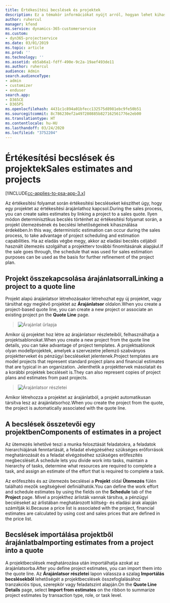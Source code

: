 ```yaml
---
title: Értékesítési becslések és projektek
description: Ez a témakör információkat nyújt arról, hogyan lehet kihasználni az ütemezést és a becsléseket az értékesítési folyamatban.
author: ruhercul
manager: kfend
ms.service: dynamics-365-customerservice
ms.custom:
- dyn365-projectservice
ms.date: 03/01/2019
ms.topic: article
ms.prod: ''
ms.technology: ''
ms.assetid: eb5ab6a1-fdff-490e-9c2a-19aef493de11
ms.author: ruhercul
audience: Admin
search.audienceType:
- admin
- customizer
- enduser
search.app:
- D365CE
- D365PS
ms.openlocfilehash: 4431c1c894a01bfecc132575d8981ebc9fe50b51
ms.sourcegitcommit: 8c786230ef2a497280885b827162561776e2eb00
ms.translationtype: HT
ms.contentlocale: hu-HU
ms.lasthandoff: 03/24/2020
ms.locfileid: "3752204"
---
```

# <a name="sales-estimates-and-projects"></a><span data-ttu-id="d0fd2-103">Értékesítési becslések és projektek</span><span class="sxs-lookup"><span data-stu-id="d0fd2-103">Sales estimates and projects</span></span>

[!INCLUDE[cc-applies-to-psa-app-3.x](../includes/cc-applies-to-psa-app-3x.md)]

<span data-ttu-id="d0fd2-104">Az értékesítési folyamat során értékesítési becsléseket készíthet úgy, hogy egy projektet az értékesítési árajánlathoz kapcsol.</span><span class="sxs-lookup"><span data-stu-id="d0fd2-104">During the sales process, you can create sales estimates by linking a project to a sales quote.</span></span> <span data-ttu-id="d0fd2-105">Ilyen módon determinisztikus becslés történhet az értékesítési folyamat során, a projekt ütemezésének és becslési lehetőségeinek kihasználása érdekében.</span><span class="sxs-lookup"><span data-stu-id="d0fd2-105">In this way, deterministic estimation can occur during the sales process, to take advantage of project scheduling and estimation capabilities.</span></span> <span data-ttu-id="d0fd2-106">Ha az eladás végbe megy, akkor az eladási becslés céljából használt ütemezés szolgálhat a projektterv további finomításának alapjául.</span><span class="sxs-lookup"><span data-stu-id="d0fd2-106">If the sale goes through, the schedule that was used for sales estimation purposes can be used as the basis for further refinement of the project plan.</span></span>

## <a name="linking-a-project-to-a-quote-line"></a><span data-ttu-id="d0fd2-107">Projekt összekapcsolása árajánlatsorral</span><span class="sxs-lookup"><span data-stu-id="d0fd2-107">Linking a project to a quote line</span></span>

<span data-ttu-id="d0fd2-108">Projekt alapú árajánlatsor létrehozásakor létrehozhat egy új projektet, vagy társíthat egy meglévő projektet az **Árajánlatsor** oldalon.</span><span class="sxs-lookup"><span data-stu-id="d0fd2-108">When you create a project-based quote line, you can create a new project or associate an existing project pn the **Quote Line** page.</span></span> 

> ![Árajánlat űrlapja](media/project-8.png)
 
<span data-ttu-id="d0fd2-110">Amikor új projektet hoz létre az árajánlatsor részleteiből, felhasználhatja a projektsablonokat.</span><span class="sxs-lookup"><span data-stu-id="d0fd2-110">When you create a new project from the quote line details, you can take advantage of project templates.</span></span> <span data-ttu-id="d0fd2-111">A projektsablonok olyan modellprojektek, amelyek a szervezetre jellemző szabványos projektterveket és pénzügyi becsléseket jelentenek.</span><span class="sxs-lookup"><span data-stu-id="d0fd2-111">Project templates are model projects that represent standard project plans and financial estimates that are typical in an organization.</span></span> <span data-ttu-id="d0fd2-112">Jelenthetik a projekttervek másolatait és a korábbi projektek becsléseit is.</span><span class="sxs-lookup"><span data-stu-id="d0fd2-112">They can also represent copies of project plans and estimates from past projects.</span></span>

> ![Árajánlatsor részletei](media/project-9.png)
  
<span data-ttu-id="d0fd2-114">Amikor létrehozza a projektet az árajánlatból, a projekt automatikusan társítva lesz az árajánlatsorhoz.</span><span class="sxs-lookup"><span data-stu-id="d0fd2-114">When you create the project from the quote, the project is automatically associated with the quote line.</span></span>

## <a name="components-of-estimates-in-a-project"></a><span data-ttu-id="d0fd2-115">A becslések összetevői egy projektben</span><span class="sxs-lookup"><span data-stu-id="d0fd2-115">Components of estimates in a project</span></span>

<span data-ttu-id="d0fd2-116">Az ütemezés lehetővé teszi a munka felosztását feladatokra, a feladatok hierarchiájának fenntartását, a feladat elvégzéséhez szükséges erőforrások meghatározását és a feladat elvégzéséhez szükséges erőfeszítés megbecslését.</span><span class="sxs-lookup"><span data-stu-id="d0fd2-116">A schedule lets you divide work into tasks, maintain a hierarchy of tasks, determine what resources are required to complete a task, and assign an estimate of the effort that is required to complete a task.</span></span>

<span data-ttu-id="d0fd2-117">Az erőfeszítés és az ütemezés becslései a **Projekt** oldal **Ütemezés** fülén található mezők segítségével definiálhatók.</span><span class="sxs-lookup"><span data-stu-id="d0fd2-117">You can define the work effort and schedule estimates by using the fields on the **Schedule** tab of the **Project** page.</span></span> <span data-ttu-id="d0fd2-118">Mivel a projekthez árlisták vannak társítva, a pénzügyi becsléseket az árlistában meghatározott költség- és eladási árak alapján számítják ki.</span><span class="sxs-lookup"><span data-stu-id="d0fd2-118">Because a price list is associated with the project, financial estimates are calculated by using cost and sales prices that are defined in the price list.</span></span>

## <a name="importing-estimates-from-a-project-into-a-quote"></a><span data-ttu-id="d0fd2-119">Becslések importálása projektből árajánlatba</span><span class="sxs-lookup"><span data-stu-id="d0fd2-119">Importing estimates from a project into a quote</span></span>

<span data-ttu-id="d0fd2-120">A projektbecslések meghatározása után importálhatja azokat az árajánlatsorba.</span><span class="sxs-lookup"><span data-stu-id="d0fd2-120">After you define project estimates, you can import them into the quote line.</span></span> <span data-ttu-id="d0fd2-121">Az **Árajánlatsor részletei** lapon válassza a szalag **Importálás becslésekből** lehetőségét a projektbecslések összefoglalásához tranzakciós típus, szerepkör vagy feladatszint alapján.</span><span class="sxs-lookup"><span data-stu-id="d0fd2-121">On the **Quote Line Details** page, select **Import from estimates** on the ribbon to summarize project estimates by transaction type, role, or task level.</span></span>
